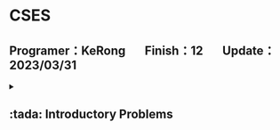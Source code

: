 # CSES
## Programer：KeRong &nbsp;&nbsp;&nbsp;&nbsp;&nbsp;&nbsp;Finish：12 &nbsp;&nbsp;&nbsp;&nbsp;&nbsp;&nbsp;Update：2023/03/31
<!-- 完成 :tada: -->
<!-- 勾勾 :white_check_mark: -->
<!-- 叉叉 :x:-->
<details> <summary><h2><b>:tada: Introductory Problems</b></h2></summary>

| Problem | Result |
| :-: | :-: | :-: | :-: |
| [Bit Strings.cpp](https://github.com/kerong2002/CSES/blob/main/Introductory%20Problems/Bit%20Strings.cpp)               |:white_check_mark:|
| [Coin Piles.cpp](https://github.com/kerong2002/CSES/blob/main/Introductory%20Problems/Coin%20Piles.cpp)                 |:white_check_mark:|
| [Creating Strings.cpp](https://github.com/kerong2002/CSES/blob/main/Introductory%20Problems/Creating%20Strings.cpp)     |:white_check_mark:|
| [Gray Code.cpp](https://github.com/kerong2002/CSES/blob/main/Introductory%20Problems/Gray%20Code.cpp)                   |:white_check_mark:|
| [Increasing Array.cpp](https://github.com/kerong2002/CSES/blob/main/Introductory%20Problems/Increasing%20Array.cpp)     |:white_check_mark:|
| [Missing Number.cpp](https://github.com/kerong2002/CSES/blob/main/Introductory%20Problems/Missing%20Number.cpp)         |:white_check_mark:|
| [Number Spiral.cpp](https://github.com/kerong2002/CSES/blob/main/Introductory%20Problems/Number%20Spiral.cpp)           |:white_check_mark:|
| [Palindrome Reorder.cpp](https://github.com/kerong2002/CSES/blob/main/Introductory%20Problems/Palindrome%20Reorder.cpp) |:white_check_mark:|
| [Permutations.cpp](https://github.com/kerong2002/CSES/blob/main/Introductory%20Problems/Permutations.cpp)               |:white_check_mark:|
| [Repetitions.cpp](https://github.com/kerong2002/CSES/blob/main/Introductory%20Problems/Repetitions.cpp)                 |:white_check_mark:|
| [Trailing Zeros.cpp](https://github.com/kerong2002/CSES/blob/main/Introductory%20Problems/Trailing%20Zeros.cpp)         |:white_check_mark:|
| [Two Knights.cpp](https://github.com/kerong2002/CSES/blob/main/Introductory%20Problems/Two%20Knights.cpp)               |:white_check_mark:|
| [Two Sets.cpp](https://github.com/kerong2002/CSES/blob/main/Introductory%20Problems/Two%20Sets.cpp)                     |:white_check_mark:|
| [Weird Algorithm.cpp](https://github.com/kerong2002/CSES/blob/main/Introductory%20Problems/Weird%20Algorithm.cpp)       |:white_check_mark:|
|Apple Division|:x:|
|Chessboard and Queens|:x:|
|Digit Queries|:x:|
|Grid Paths|:x:|

</details>
